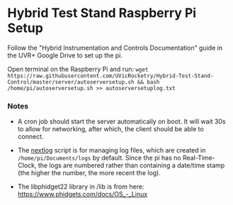 # Hybrid Test Stand Raspberry Pi Setup

Follow the "Hybrid Instrumentation and Controls Documentation" guide in the UVR+ Google Drive to set up the pi.

Open terminal on the Raspberry Pi and run: `wget https://raw.githubusercontent.com/UVicRocketry/Hybrid-Test-Stand-Control/master/server/autoserversetup.sh && bash /home/pi/autoserversetup.sh >> autoserversetuplog.txt`

### Notes

 - A cron job should start the server automatically on boot. It will wait 30s to allow for networking, after which, the client should be able to connect.

 - The [nextlog](nextlog.py) script is for managing log files, which are created in `/home/pi/Documents/logs` by
 default. Since the pi has no Real-Time-Clock, the logs are numbered rather than containing a date/time stamp (the higher the
 number, the more recent the log).
 
 - The libphidget22 library in /lib is from here: https://www.phidgets.com/docs/OS_-_Linux

